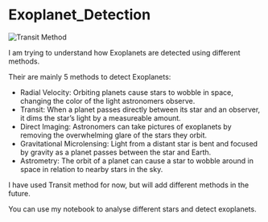 
# Exoplanet_Detection

![Transit Method](https://qph.cf2.quoracdn.net/main-qimg-8bd6bbc8397413753f5d2eba266fd946.webp)

I am trying to understand how Exoplanets are detected using different methods.

Their are mainly 5 methods to detect Exoplanets:

- Radial Velocity: Orbiting planets cause stars to wobble in space, changing the color of the light astronomers observe.
- Transit: When a planet passes directly between its star and an observer, it dims the star’s light by  a measureable amount.
- Direct Imaging: Astronomers can take pictures of exoplanets by removing the overwhelming glare of the stars they orbit.
- Gravitational Microlensing: Light from a distant star is bent and focused by gravity as a planet passes between the star and Earth.
- Astrometry: The orbit of a planet can cause a star to wobble around in space in relation to nearby stars in the sky.

I have used Transit method for now, but will add different methods in the future.

You can use my notebook to analyse different stars and detect exoplanets.
